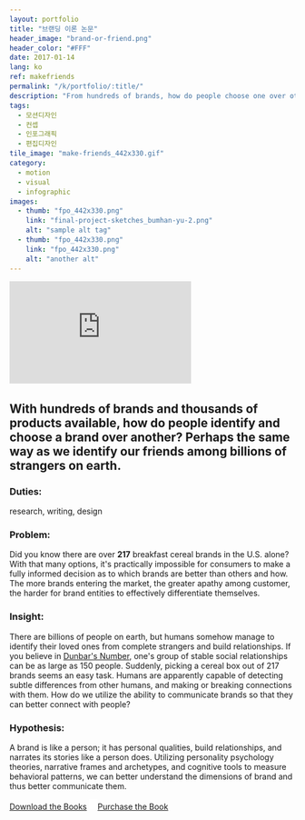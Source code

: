 ```yaml
---
layout: portfolio
title: "브랜딩 이론 논문"
header_image: "brand-or-friend.png"
header_color: "#FFF"
date: 2017-01-14
lang: ko
ref: makefriends
permalink: "/k/portfolio/:title/"
description: "From hundreds of brands, how do people choose one over others? Out of billions of people on earth, how do you identify your friends from strangers?"
tags:
  - 모션디자인
  - 컨셉
  - 인포그래픽
  - 편집디자인
tile_image: "make-friends_442x330.gif"
category:
  - motion
  - visual
  - infographic
images:
  - thumb: "fpo_442x330.png"
    link: "final-project-sketches_bumhan-yu-2.png"
    alt: "sample alt tag"
  - thumb: "fpo_442x330.png"
    link: "fpo_442x330.png"
    alt: "another alt"
---
```

<div class="emb-video vimeo wide">
  <iframe src="https://player.vimeo.com/video/65117847?title=0&byline=0&portrait=0" width="320" height="180" frameborder="0" webkitallowfullscreen mozallowfullscreen allowfullscreen></iframe>
</div>

<section class="project-summary">
  <h1>With hundreds of brands and thousands of products available, how do people identify and choose a brand over another? Perhaps the same way as we identify our friends among billions of strangers on earth.</h1>
  <section class="info">
    <h3>Duties:</h3>
    <p>research, writing, design</p>
  </section>
  <section class="info">
    <h3>Problem:</h3>
    <p>Did you know there are over <strong>217</strong> breakfast cereal brands in the U.S. alone? With that many options, it's practically impossible for consumers to make a fully informed decision as to which brands are better than others and how. The more brands entering the market, the greater apathy among customer, the harder for brand entities to effectively differentiate themselves.
    </p>
  </section>
  <section class="info">
    <h3>Insight:</h3>
    <p>There are billions of people on earth, but humans somehow manage to identify their loved ones from complete strangers and build relationships. If you believe in <a href="https://en.wikipedia.org/wiki/Dunbar%27s_number" href="_blank">Dunbar's Number</a>, one's group of stable social relationships can be as large as 150 people. Suddenly, picking a cereal box out of 217 brands seems an easy task. Humans are apparently capable of detecting subtle differences from other humans, and making or breaking connections with them. How do we utilize the ability to communicate brands so that they can better connect with people?
    </p>
  </section>
  <section class="info">
    <h3>Hypothesis:</h3>
    <p>A brand is like a person; it has personal qualities, build relationships, and narrates its stories like a person does. Utilizing personality psychology theories, narrative frames and archetypes, and cognitive tools to measure behavioral patterns, we can better understand the dimensions of brand and thus better communicate them.
    </p>
  </section>
</section>

<div class="buttons">
<span class="unselectable">
<a href="/download/brand-thesis.zip" title="Download the Book" target="_blank">Download the Books</a>
</span>
<span class="unselectable">
<a href="http://www.blurb.com/b/4521259-make-friends" title="Purchase the Book" target="_blank"><img src="/img/outerlink.svg" alt="Link" style="width: 15px;">Purchase the Book</a>
</span>
</div>
